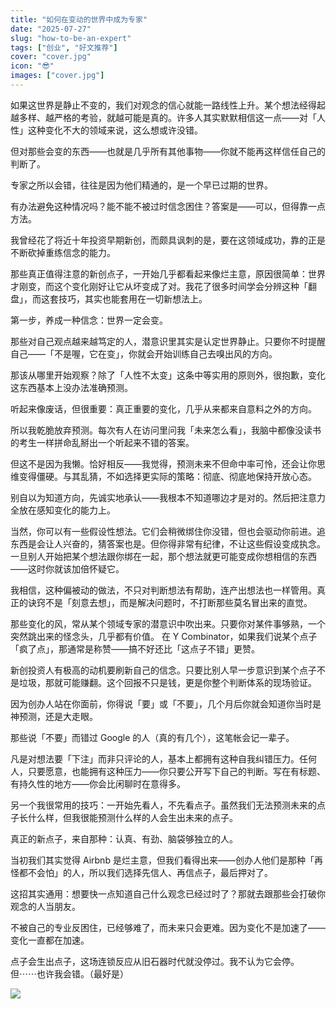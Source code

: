 ```yaml
---
title: "如何在变动的世界中成为专家"
date: "2025-07-27"
slug: "how-to-be-an-expert"
tags: ["创业", "好文推荐"]
cover: "cover.jpg"
icon: "😎"
images: ["cover.jpg"]
---
```

如果这世界是静止不变的，我们对观念的信心就能一路线性上升。某个想法经得起越多样、越严格的考验，就越可能是真的。许多人其实默默相信这一点——对「人性」这种变化不大的领域来说，这么想或许没错。



但对那些会变的东西——也就是几乎所有其他事物——你就不能再这样信任自己的判断了。



专家之所以会错，往往是因为他们精通的，是一个早已过期的世界。



有办法避免这种情况吗？能不能不被过时信念困住？答案是——可以，但得靠一点方法。



我曾经花了将近十年投资早期新创，而颇具讽刺的是，要在这领域成功，靠的正是不断砍掉重练信念的能力。



那些真正值得注意的新创点子，一开始几乎都看起来像烂主意，原因很简单：世界才刚变，而这个变化刚好让它从坏变成了对。我花了很多时间学会分辨这种「翻盘」，而这套技巧，其实也能套用在一切新想法上。



第一步，养成一种信念：世界一定会变。



那些对自己观点越来越笃定的人，潜意识里其实是认定世界静止。只要你不时提醒自己——「不是喔，它在变」，你就会开始训练自己去嗅出风的方向。



那该从哪里开始观察？除了「人性不太变」这条中等实用的原则外，很抱歉，变化这东西基本上没办法准确预测。



听起来像废话，但很重要：真正重要的变化，几乎从来都来自意料之外的方向。



所以我乾脆放弃预测。每次有人在访问里问我「未来怎么看」，我脑中都像没读书的考生一样拼命乱掰出一个听起来不错的答案。



但这不是因为我懒。恰好相反——我觉得，预测未来不但命中率可怜，还会让你思维变得僵硬。与其乱猜，不如选择更实际的策略：彻底、彻底地保持开放心态。



别自以为知道方向，先诚实地承认——我根本不知道哪边才是对的。然后把注意力全放在感知变化的能力上。



当然，你可以有一些假设性想法。它们会稍微绑住你没错，但也会驱动你前进。追东西是会让人兴奋的，猜答案也是。但你得非常有纪律，不让这些假设变成执念。
一旦别人开始把某个想法跟你绑在一起，那个想法就更可能变成你想相信的东西——这时你就该加倍怀疑它。



我相信，这种偏被动的做法，不只对判断想法有帮助，连产出想法也一样管用。真正的诀窍不是「刻意去想」，而是解决问题时，不打断那些莫名冒出来的直觉。



那些变化的风，常从某个领域专家的潜意识中吹出来。只要你对某件事够熟，一个突然跳出来的怪念头，几乎都有价值。
在 Y Combinator，如果我们说某个点子「疯了点」，那通常是称赞——搞不好还比「这点子不错」更赞。



新创投资人有极高的动机要刷新自己的信念。只要比别人早一步意识到某个点子不是垃圾，那就可能赚翻。这个回报不只是钱，更是你整个判断体系的现场验证。



因为创办人站在你面前，你得说「要」或「不要」，几个月后你就会知道你当时是神预测，还是大走眼。



那些说「不要」而错过 Google 的人（真的有几个），这笔帐会记一辈子。



凡是对想法要「下注」而非只评论的人，基本上都拥有这种自我纠错压力。任何人，只要愿意，也能拥有这种压力——你只要公开写下自己的判断。写在有标题、有持久性的地方——你会比闲聊时在意得多。



另一个我很常用的技巧：一开始先看人，不先看点子。虽然我们无法预测未来的点子长什么样，但我很能预测什么样的人会生出未来的点子。



真正的新点子，来自那种：认真、有劲、脑袋够独立的人。



当初我们其实觉得 Airbnb 是烂主意，但我们看得出来——创办人他们是那种「再怪都不会怕」的人，所以我们选择先信人、再信点子，最后押对了。



这招其实通用：想要快一点知道自己什么观念已经过时了？那就去跟那些会打破你观念的人当朋友。



不被自己的专业反困住，已经够难了，而未来只会更难。因为变化不是加速了——变化一直都在加速。



点子会生出点子，这场连锁反应从旧石器时代就没停过。我不认为它会停。
但⋯⋯也许我会错。（最好是）




![](https://prod-files-secure.s3.us-west-2.amazonaws.com/112d0858-5090-4d34-a606-b75eb8d65fd2/46476355-9cf3-4e99-9b7a-3531bc426380/1000202064.png?X-Amz-Algorithm=AWS4-HMAC-SHA256&X-Amz-Content-Sha256=UNSIGNED-PAYLOAD&X-Amz-Credential=ASIAZI2LB4663V2RXX75%2F20250918%2Fus-west-2%2Fs3%2Faws4_request&X-Amz-Date=20250918T234327Z&X-Amz-Expires=3600&X-Amz-Security-Token=IQoJb3JpZ2luX2VjEFAaCXVzLXdlc3QtMiJHMEUCIQDyc0Ap4%2FC0m5xlWSO9e3mhq8Cvkzz%2BJy%2Bp1ILX%2BKOJ9QIgEIbEenJLmHJVfcak3SEVyiNkj%2FzhgCxzgeYt5YPRJMEqiAQIyf%2F%2F%2F%2F%2F%2F%2F%2F%2F%2FARAAGgw2Mzc0MjMxODM4MDUiDCeSWFRWk5IxfwSRzSrcA3WOEW2h1he9TM682ngsKZAfE8QOCkBb8eQ9yJIbd%2FUZ%2F5vn%2FRpEl3ae0aIS1oJw3TIogk0GFtS1fsgQYeETuEPUTIpaTQzJWapw5bjASA%2F1hSiFAqffqogphZrvpS0pqq0YS7jsGD6qH1v1q1B6EugwRA35vvEASZG5dn8hVwRAOyDlcWg7OHyyVuacKBOG%2F9mQsr0CgAEN8zgi6ZJvGQ5iEi%2BVmWLRYXe9953oTQcTG%2F8dF9J2%2FKjmT%2BV%2Fneb1Rp8LVrGC5Kymm2U7EhLMPAArjxhZfzRd71UcraKcJoLxb08ooyWpl7PucsYRgJZFHkJA0THs6EZpG6Q5EJchO%2F6mVFafNi3%2BXOFSPh%2FkcOpetlo1Hwk6r8TT5jwZdU%2FRKb2Hm%2BM2trjpa2pzPfCAL%2FVNdhaHB5VyXQ6It61qew1luUoof6oH1jKkbc6Orb1BgA88cSKKd8OE4LsfXhgke9isbPOB56emfCIYrXq6bolB3YnHws7whq2L%2BMK5v00qmVc1f9ltk1uDM24ktiNUj8VNi%2FewQVQMQYHalup6fKTpTEy7KYWXnvTzsBSQW9gjrbgL3uZjg7YlDzNWBu2G3iumYDy6TMbb3USpZxUybbQo%2BFNynYEsCkdlUDMaMMmossYGOqUBAQo5NGLOilonno37UnLv4MhZvoeNgasL8mcCdUISZPMBRRZSdqgkOCPFs9BVrhSegFUg9bg9iXyONv0qfU0QNcNLk4GYjKS%2B32286NSoabUxgpm2l8CouXgwH%2FbYrB9ajg5YOhZmtKaE%2B%2FjX1awzm7jBVPaBVXar2PPk1HowTTdVcxuQ75FtGrozzE%2FOZ35zVfOzDLnHxntxyEpHAXOse39FpOXx&X-Amz-Signature=41e17c6d27c294770c42f89ba4e5bdd9aaa522e3f0fb79bd865bebf0d5908aa1&X-Amz-SignedHeaders=host&x-amz-checksum-mode=ENABLED&x-id=GetObject)

